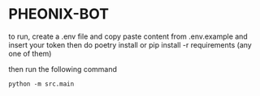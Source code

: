 # PHEONIX-BOT

to run, create a .env file and copy paste content from .env.example and insert your token
then do poetry install or pip install -r requirements (any one of them)

then run the following command

```ps
python -m src.main
```